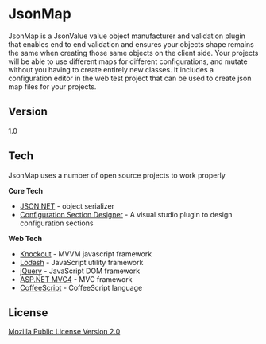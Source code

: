 JsonMap
=======

JsonMap is a JsonValue value object manufacturer and validation plugin that enables end to end validation and ensures your objects shape remains the same when creating those same objects on the client side. Your projects will be able to use different maps for different configurations, and mutate without you having to create entirely new classes. It includes a configuration editor in the web test project that can be used to create json map files for your projects.

Version
-

1.0

Tech
---
JsonMap uses a number of open source projects to work properly

__Core Tech__
* [JSON.NET] - object serializer
* [Configuration Section Designer] - A visual studio plugin to design configuration sections

__Web Tech__
* [Knockout] - MVVM javascript framework
* [Lodash] - JavaScript utility framework
* [jQuery] - JavaScript DOM framework
* [ASP.NET MVC4] - MVC framework
* [CoffeeScript] - CoffeeScript language


License
-
[Mozilla Public License Version 2.0]


  [JSON.NET]: http://json.codeplex.com/
  [Knockout]: http://knockoutjs.com/
  [lodash]: http://lodash.com/docs#first
  [jQuery]: http://jquery.com/
  [ASP.NET MVC4]: http://aspnetwebstack.codeplex.com/SourceControl/latest
  [CoffeeScript]: http://coffeescript.org/
  [Configuration Section Designer]: http://csd.codeplex.com/
  [Mozilla Public License Version 2.0]: http://www.mozilla.org/MPL/2.0/

